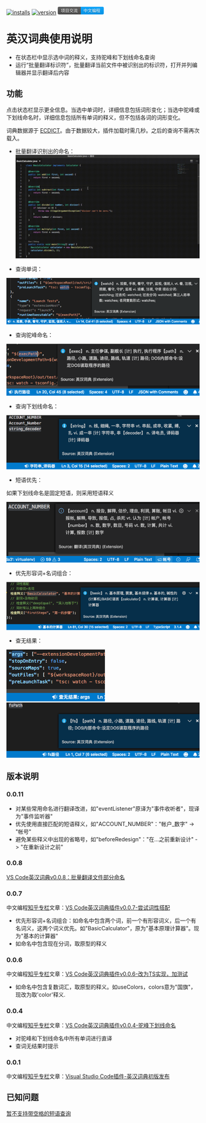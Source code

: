 [![installs](https://vsmarketplacebadge.apphb.com/installs/CodeInChinese.EnglishChineseDictionary.svg?style=flat-square)](https://marketplace.visualstudio.com/items?itemName=CodeInChinese.EnglishChineseDictionary)
[![version](https://vsmarketplacebadge.apphb.com/version/CodeInChinese.EnglishChineseDictionary.svg?style=flat-square)](https://marketplace.visualstudio.com/items?itemName=CodeInChinese.EnglishChineseDictionary)
[![中文编程](https://raw.githubusercontent.com/program-in-chinese/overview/master/%E4%B8%AD%E6%96%87%E7%BC%96%E7%A8%8B.png?style=flat-square)](https://github.com/program-in-chinese/overview)

# 英汉词典使用说明

- 在状态栏中显示选中词的释义，支持驼峰和下划线命名查询
- 运行“批量翻译标识符”，批量翻译当前文件中被识别出的标识符，打开并列编辑器并显示翻译后内容

## 功能

点击状态栏显示更全信息。当选中单词时，详细信息包括词形变化；当选中驼峰或下划线命名时，详细信息包括所有单词的释义，但不包括各词的词形变化。

词典数据源于 [ECDICT](https://github.com/skywind3000/ECDICT)。由于数据较大，插件加载时需几秒。之后的查询不需再次载入。

- 批量翻译识别出的命名：
![批量部分](截图/2018-12-25-vscode英汉词典批量1.gif)

- 查询单词：

![演示](截图/2018-11-09_vscode英汉词典_演示_watch.png)

- 查询驼峰命名：

![驼峰命名](截图/2018-11-09_vscode英汉词典_演示_execPath.png)

- 查询下划线命名：

![小写下划线](截图/2018-11-15_string_decoder.png)

- 短语优先：

如果下划线命名是固定短语，则采用短语释义

![大写下划线](截图/2020-08-16_ACCOUNT_NUMBER.png)

- 优先形容词+名词组合：

![形容词名词](截图/2018-12-03_vscode英汉词典_形容词_名词组合.png)

- 查无结果：

![查无结果](截图/2018-11-09_vscode英汉词典_演示_args_无结果.png)
![部分无结果](截图/2018-11-15_fsPath.png)

## 版本说明

### 0.0.11

- 对某些常用命名进行翻译改进，如"eventListener"原译为"事件收听者"，现译为"事件监听器"
- 优先使用直接匹配的短语释义，如"ACCOUNT_NUMBER"："帐户_数字" -> "帐号"
- 避免某些释义中出现的省略号，如"beforeRedesign"："在...之前重新设计" -> "在重新设计之前"

### 0.0.8

[VS Code英汉词典v0.0.8：批量翻译文件部分命名](https://zhuanlan.zhihu.com/p/53288297)

### 0.0.7

中文编程[知乎专栏](https://zhuanlan.zhihu.com/codeInChinese)文章：[VS Code英汉词典插件v0.0.7-尝试词性搭配](https://zhuanlan.zhihu.com/p/51525136)
- 优先形容词+名词组合：如命名中包含两个词，前一个有形容词义，后一个有名词义，这两个词义优先。如"BasicCalculator"，原为"基本原理计算器"。现为"基本的计算器"
- 如命名中包含现在分词，取原型的释义

### 0.0.6

中文编程[知乎专栏](https://zhuanlan.zhihu.com/codeInChinese)文章：[VS Code英汉词典插件v0.0.6-改为TS实现，加测试](https://zhuanlan.zhihu.com/p/51243255)
- 如命名中包含复数词汇，取原型的释义。如useColors，colors意为"国旗"，现改为取'color'释义.

### 0.0.4

中文编程[知乎专栏](https://zhuanlan.zhihu.com/codeInChinese)文章：[VS Code英汉词典插件v0.0.4-驼峰下划线命名](https://zhuanlan.zhihu.com/p/49133480)
- 对驼峰和下划线命名中所有单词进行直译
- 查词无结果时提示

### 0.0.1

中文编程[知乎专栏](https://zhuanlan.zhihu.com/codeInChinese)文章：[Visual Studio Code插件-英汉词典初版发布](https://zhuanlan.zhihu.com/p/48791726)

## 已知问题

[暂不支持带空格的短语查询](https://github.com/program-in-chinese/vscode_english_chinese_dictionary/issues/4)
